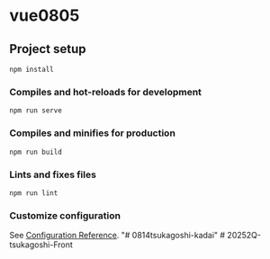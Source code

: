 # vue0805

## Project setup
```
npm install
```

### Compiles and hot-reloads for development
```
npm run serve
```

### Compiles and minifies for production
```
npm run build
```

### Lints and fixes files
```
npm run lint
```

### Customize configuration
See [Configuration Reference](https://cli.vuejs.org/config/).
"# 0814tsukagoshi-kadai" 
#   2 0 2 5 2 Q - t s u k a g o s h i - F r o n t  
 